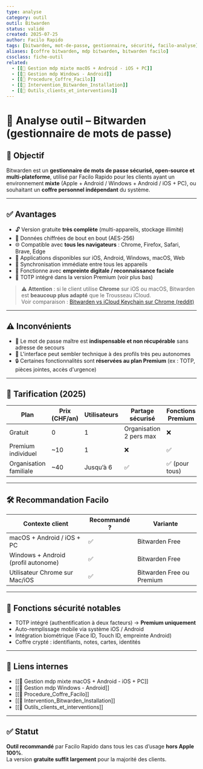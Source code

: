 ```yaml
---
type: analyse
category: outil
outil: Bitwarden
status: validé
created: 2025-07-25
author: Facilo Rapido
tags: [bitwarden, mot-de-passe, gestionnaire, sécurité, facilo-analyse]
aliases: [coffre bitwarden, mdp bitwarden, bitwarden facilo]
cssclass: fiche-outil
related:
  - [[📄 Gestion mdp mixte macOS + Android - iOS + PC]]
  - [[📄 Gestion mdp Windows - Android]]
  - [[📄 Procedure_Coffre_Facilo]]
  - [[📄 Intervention_Bitwarden_Installation]]
  - [[🧰 Outils_clients_et_interventions]]
---
```


# 🧰 Analyse outil – Bitwarden (gestionnaire de mots de passe)

## 🎯 Objectif
Bitwarden est un **gestionnaire de mots de passe sécurisé, open-source et multi-plateforme**, utilisé par Facilo Rapido pour les clients ayant un environnement **mixte** (Apple + Android / Windows + Android / iOS + PC), ou souhaitant un **coffre personnel indépendant** du système.

---

## ✅ Avantages
- 🔓 Version gratuite **très complète** (multi-appareils, stockage illimité)
- 🔐 Données chiffrées de bout en bout (AES-256)
- 🌐 Compatible avec **tous les navigateurs** : Chrome, Firefox, Safari, Brave, Edge
- 📱 Applications disponibles sur iOS, Android, Windows, macOS, Web
- 🔁 Synchronisation immédiate entre tous les appareils
- 🧠 Fonctionne avec **empreinte digitale / reconnaissance faciale**
- 📄 TOTP intégré dans la version Premium (voir plus bas)

> ⚠️ **Attention** : si le client utilise **Chrome** sur iOS ou macOS, Bitwarden est **beaucoup plus adapté** que le Trousseau iCloud.  
> Voir comparaison : [Bitwarden vs iCloud Keychain sur Chrome (reddit)](https://www.reddit.com/r/Bitwarden/comments/14os9se/bitwarden_free_plan_vs_premium/)

---

## ⚠️ Inconvénients
- 🚫 Le mot de passe maître est **indispensable et non récupérable** sans adresse de secours
- 🛑 L'interface peut sembler technique à des profils très peu autonomes
- 🔒 Certaines fonctionnalités sont **réservées au plan Premium** (ex : TOTP, pièces jointes, accès d'urgence)

---

## 💸 Tarification (2025)

| Plan                   | Prix (CHF/an) | Utilisateurs | Partage sécurisé         | Fonctions Premium     |
|------------------------|----------------|---------------|--------------------------|------------------------|
| Gratuit                | 0              | 1             | Organisation 2 pers max  | ❌                     |
| Premium individuel     | ~10            | 1             | ❌                       | ✅                     |
| Organisation familiale | ~40            | Jusqu’à 6     | ✅                       | ✅ (pour tous)         |

---

## 🛠️ Recommandation Facilo

| Contexte client                         | Recommandé ? | Variante               |
|----------------------------------------|--------------|------------------------|
| macOS + Android / iOS + PC            | ✅           | Bitwarden Free         |
| Windows + Android (profil autonome)   | ✅           | Bitwarden Free         |
| Utilisateur Chrome sur Mac/iOS        | ✅           | Bitwarden Free ou Premium |

---

## 🔐 Fonctions sécurité notables
- TOTP intégré (authentification à deux facteurs) → **Premium uniquement**
- Auto-remplissage mobile via système iOS / Android
- Intégration biométrique (Face ID, Touch ID, empreinte Android)
- Coffre crypté : identifiants, notes, cartes, identités

---

## 🔁 Liens internes
- [[📄 Gestion mdp mixte macOS + Android - iOS + PC]]
- [[📄 Gestion mdp Windows - Android]]
- [[📄 Procedure_Coffre_Facilo]]
- [[📄 Intervention_Bitwarden_Installation]]
- [[🧰 Outils_clients_et_interventions]]

---

## ✅ Statut
**Outil recommandé** par Facilo Rapido dans tous les cas d’usage **hors Apple 100%**.  
La version **gratuite suffit largement** pour la majorité des clients.